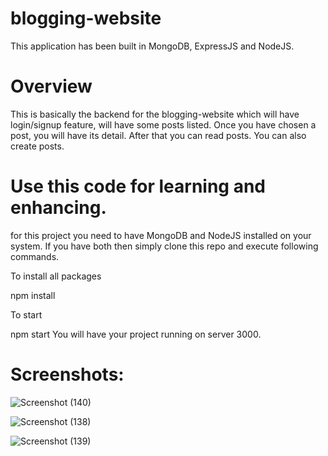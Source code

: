 # blogging-website
This application has been built in MongoDB, ExpressJS and NodeJS.

# Overview
This is basically the backend for the blogging-website which will have login/signup feature, will have some posts listed. Once you have chosen a post, you will have its detail. After that you can read posts. You can also create posts.

# Use this code for learning and enhancing.
for this project you need to have MongoDB and NodeJS installed on your system. If you have both then simply clone this repo and execute following commands.

To install all packages

npm install

To start

npm start
You will have your project running on server 3000.



# Screenshots:

![Screenshot (140)](https://user-images.githubusercontent.com/66555519/111912854-80291880-8a91-11eb-89ef-72750c0bb539.png)

![Screenshot (138)](https://user-images.githubusercontent.com/66555519/111912842-799aa100-8a91-11eb-8e22-2aab90406b55.png)

![Screenshot (139)](https://user-images.githubusercontent.com/66555519/111912849-7bfcfb00-8a91-11eb-9093-5a80ec5fa9fd.png)
